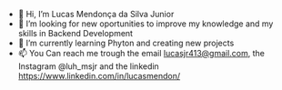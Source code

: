 - 👋 Hi, I’m Lucas Mendonça da Silva Junior
- 👀 I’m looking for new oportunities to improve my knowledge and my skills in Backend Development
- 🌱 I’m currently learning Phyton and creating new projects
- 📫 You Can reach me trough the email lucasjr413@gmail.com, the Instagram @luh_msjr and the linkedin https://www.linkedin.com/in/lucasmendon/

<!---
LucasMend0n/LucasMend0n is a ✨ special ✨ repository because its `README.md` (this file) appears on your GitHub profile.
You can click the Preview link to take a look at your changes.
--->
